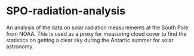 # SPO-radiation-analysis
An analysis of the data on solar radiation measurements at the South Pole from NOAA. This is used as a proxy for measuring cloud cover to find the statistics on getting a clear sky during the Antartic summer for solar astronomy.

